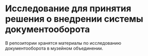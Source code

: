 # Исследование для принятия решения о внедрении системы документооборота
В репозитории хранятся материалы по исследованию документооборота в музейном объединении.
